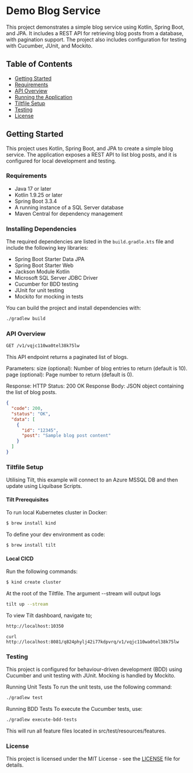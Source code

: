 # Demo Blog Service

This project demonstrates a simple blog service using Kotlin, Spring Boot, and JPA. It includes a REST API for retrieving blog posts from a database, with pagination support. The project also includes configuration for testing with Cucumber, JUnit, and Mockito.

## Table of Contents
- [Getting Started](#getting-started)
- [Requirements](#requirements)
- [API Overview](#api-overview)
- [Running the Application](#running-the-application)
- [Tiltfile Setup](#to-use-the-tiltfile)
- [Testing](#testing)
- [License](#license)

## Getting Started

This project uses Kotlin, Spring Boot, and JPA to create a simple blog service. The application exposes a REST API to list blog posts, and it is configured for local development and testing.

### Requirements

- Java 17 or later
- Kotlin 1.9.25 or later
- Spring Boot 3.3.4
- A running instance of a SQL Server database
- Maven Central for dependency management

### Installing Dependencies

The required dependencies are listed in the `build.gradle.kts` file and include the following key libraries:

- Spring Boot Starter Data JPA
- Spring Boot Starter Web
- Jackson Module Kotlin
- Microsoft SQL Server JDBC Driver
- Cucumber for BDD testing
- JUnit for unit testing
- Mockito for mocking in tests

You can build the project and install dependencies with:

```bash
./gradlew build
```

### API Overview

```bash
GET /v1/vqjc110wa0tel38k75lw
```

This API endpoint returns a paginated list of blogs.

Parameters:
size (optional): Number of blog entries to return (default is 10).
page (optional): Page number to return (default is 0).

Response:
HTTP Status: 200 OK
Response Body: JSON object containing the list of blog posts.

```json
{
  "code": 200,
  "status": "OK",
  "data": [
    {
      "id": "12345",
      "post": "Sample blog post content"
    }
  ]
}
```


### Tiltfile Setup

Utilising Tilt, this example will connect to an Azure MSSQL DB and then update using Liquibase Scripts.

#### Tilt Prerequisites

To run local Kubernetes cluster in Docker:
```bash
$ brew install kind
```

To define your dev environment as code:
```bash
$ brew install tilt
```
#### Local CICD

Run the following commands:
```bash
$ kind create cluster
```

At the root of the Tiltfile. The argument --stream will output logs
```bash
tilt up --stream
```
To view Tilt dashboard, navigate to;
```bash
http://localhost:10350
```


```shell
curl http://localhost:8081/q824phylj42i77kdpvrq/v1/vqjc110wa0tel38k75lw
```


### Testing

This project is configured for behaviour-driven development (BDD) using Cucumber and unit testing with JUnit. Mocking is handled by Mockito.

Running Unit Tests
To run the unit tests, use the following command:

```bash
./gradlew test
```

Running BDD Tests
To execute the Cucumber tests, use:

```bash
./gradlew execute-bdd-tests
```
This will run all feature files located in src/test/resources/features.

### License
This project is licensed under the MIT License - see the [LICENSE](LICENSE) file for details.